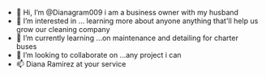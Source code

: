 - 👋 Hi, I’m @Dianagram009 i am a business owner with my husband 
- 👀 I’m interested in ... learning more about anyone anything that'll help us grow our cleaning company 
- 🌱 I’m currently learning ...on maintenance and detailing for charter buses
- 💞️ I’m looking to collaborate on ...any project i can 
- 📫 Diana Ramirez at your service 

<!---
Dianagram009/Dianagram009 is a ✨ special ✨ repository because its `README.md` (this file) appears on your GitHub profile.
You can click the Preview link to take a look at your changes.
--->
